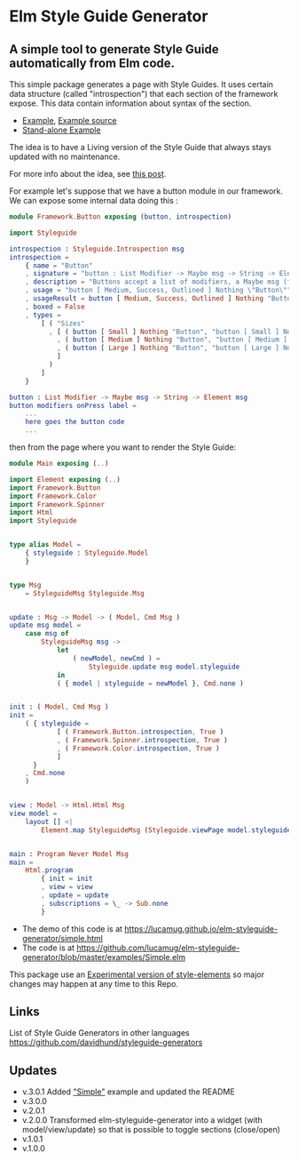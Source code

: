 # Elm Style Guide Generator

## A simple tool to generate Style Guide automatically from Elm code.

This simple package generates a page with Style Guides.
It uses certain data structure (called "introspection") that each section of the framework expose. This data contain information about syntax of the section.

* [Example](https://lucamug.github.io/elm-styleguide-generator/), [Example source](https://github.com/lucamug/elm-styleguide-generator/blob/master/examples/Main.elm)
* [Stand-alone Example](https://lucamug.github.io/elm-styleguide-generator/styleguide.html)


The idea is to have a Living version of the Style Guide that always stays
updated with no maintenance.

For more info about the idea, see [this post](https://medium.com/@l.mugnaini/zero-maintenance-always-up-to-date-living-style-guide-in-elm-dbf236d07522).

For example let's suppose that we have a button module in our framework.
We can expose some internal data doing this :

```elm
module Framework.Button exposing (button, introspection)

import Styleguide

introspection : Styleguide.Introspection msg
introspection =
    { name = "Button"
    , signature = "button : List Modifier -> Maybe msg -> String -> Element msg"
    , description = "Buttons accept a list of modifiers, a Maybe msg (for example: \"Just DoSomething\") and the text to display inside the button."
    , usage = "button [ Medium, Success, Outlined ] Nothing \"Button\""
    , usageResult = button [ Medium, Success, Outlined ] Nothing "Button"
    , boxed = False
    , types =
        [ ( "Sizes"
          , [ ( button [ Small ] Nothing "Button", "button [ Small ] Nothing \"Button\"" )
            , ( button [ Medium ] Nothing "Button", "button [ Medium ] Nothing \"Button\"" )
            , ( button [ Large ] Nothing "Button", "button [ Large ] Nothing \"Button\"" )
            ]
          )
        ]
    }

button : List Modifier -> Maybe msg -> String -> Element msg
button modifiers onPress label =
    ...
    here goes the button code
    ...
```

then from the page where you want to render the Style Guide:

```elm
module Main exposing (..)

import Element exposing (..)
import Framework.Button
import Framework.Color
import Framework.Spinner
import Html
import Styleguide


type alias Model =
    { styleguide : Styleguide.Model
    }


type Msg
    = StyleguideMsg Styleguide.Msg


update : Msg -> Model -> ( Model, Cmd Msg )
update msg model =
    case msg of
        StyleguideMsg msg ->
            let
                ( newModel, newCmd ) =
                    Styleguide.update msg model.styleguide
            in
            ( { model | styleguide = newModel }, Cmd.none )


init : ( Model, Cmd Msg )
init =
    ( { styleguide =
            [ ( Framework.Button.introspection, True )
            , ( Framework.Spinner.introspection, True )
            , ( Framework.Color.introspection, True )
            ]
      }
    , Cmd.none
    )


view : Model -> Html.Html Msg
view model =
    layout [] <|
        Element.map StyleguideMsg (Styleguide.viewPage model.styleguide)


main : Program Never Model Msg
main =
    Html.program
        { init = init
        , view = view
        , update = update
        , subscriptions = \_ -> Sub.none
        }
```

* The demo of this code is at https://lucamug.github.io/elm-styleguide-generator/simple.html
* The code is at https://github.com/lucamug/elm-styleguide-generator/blob/master/examples/Simple.elm

This package use an [Experimental version of style-elements](http://package.elm-lang.org/packages/mdgriffith/stylish-elephants/4.0.0) so major changes may happen at any time to this Repo.

## Links

List of Style Guide Generators in other languages
https://github.com/davidhund/styleguide-generators

## Updates

* v.3.0.1 Added ["Simple"](https://github.com/lucamug/elm-styleguide-generator/blob/master/examples/Simple.elm) example and updated the README
* v.3.0.0
* v.2.0.1
* v.2.0.0 Transformed elm-styleguide-generator into a widget (with model/view/update) so that is possible to toggle sections (close/open)
* v.1.0.1
* v.1.0.0
